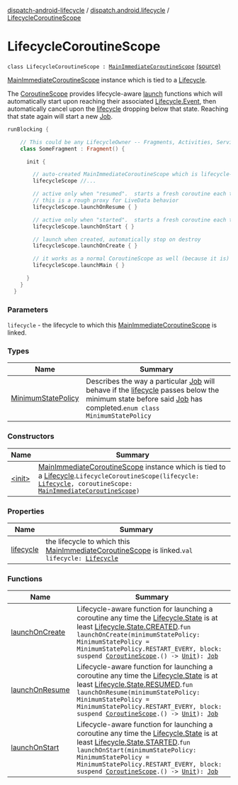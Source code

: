 [dispatch-android-lifecycle](../../index.md) / [dispatch.android.lifecycle](../index.md) / [LifecycleCoroutineScope](./index.md)

# LifecycleCoroutineScope

`class LifecycleCoroutineScope : `[`MainImmediateCoroutineScope`](https://rbusarow.github.io/Dispatch/dispatch-core/dispatch.core/-main-immediate-coroutine-scope/index.md) [(source)](https://github.com/RBusarow/Dispatch/tree/master/dispatch-android-lifecycle/src/main/java/dispatch/android/lifecycle/LifecycleCoroutineScope.kt#L34)

[MainImmediateCoroutineScope](https://rbusarow.github.io/Dispatch/dispatch-core/dispatch.core/-main-immediate-coroutine-scope/index.md) instance which is tied to a [Lifecycle](https://developer.android.com/reference/androidx/androidx/lifecycle/Lifecycle.html).

The [CoroutineScope](https://kotlin.github.io/kotlinx.coroutines/kotlinx-coroutines-core/kotlinx.coroutines/-coroutine-scope/index.html) provides lifecycle-aware [launch](https://kotlin.github.io/kotlinx.coroutines/kotlinx-coroutines-core/kotlinx.coroutines/launch.html) functions
which will automatically start upon reaching their associated [Lifecycle.Event](https://developer.android.com/reference/androidx/androidx/lifecycle/Lifecycle/Event.html),
then automatically cancel upon the [lifecycle](lifecycle.md) dropping below that state.  Reaching
that state again will start a new [Job](https://kotlin.github.io/kotlinx.coroutines/kotlinx-coroutines-core/kotlinx.coroutines/-job/index.html).

``` kotlin
runBlocking {

    // This could be any LifecycleOwner -- Fragments, Activities, Services...
    class SomeFragment : Fragment() {

      init {

        // auto-created MainImmediateCoroutineScope which is lifecycle-aware
        lifecycleScope //...

        // active only when "resumed".  starts a fresh coroutine each time
        // this is a rough proxy for LiveData behavior
        lifecycleScope.launchOnResume { }

        // active only when "started".  starts a fresh coroutine each time
        lifecycleScope.launchOnStart { }

        // launch when created, automatically stop on destroy
        lifecycleScope.launchOnCreate { }

        // it works as a normal CoroutineScope as well (because it is)
        lifecycleScope.launchMain { }

      }
    }
  }
```

### Parameters

`lifecycle` - the lifecycle to which this [MainImmediateCoroutineScope](https://rbusarow.github.io/Dispatch/dispatch-core/dispatch.core/-main-immediate-coroutine-scope/index.md) is linked.

### Types

| Name | Summary |
|---|---|
| [MinimumStatePolicy](-minimum-state-policy/index.md) | Describes the way a particular [Job](https://kotlin.github.io/kotlinx.coroutines/kotlinx-coroutines-core/kotlinx.coroutines/-job/index.html) will behave if the [lifecycle](lifecycle.md) passes below the minimum state before said [Job](https://kotlin.github.io/kotlinx.coroutines/kotlinx-coroutines-core/kotlinx.coroutines/-job/index.html) has completed.`enum class MinimumStatePolicy` |

### Constructors

| Name | Summary |
|---|---|
| [&lt;init&gt;](-init-.md) | [MainImmediateCoroutineScope](https://rbusarow.github.io/Dispatch/dispatch-core/dispatch.core/-main-immediate-coroutine-scope/index.md) instance which is tied to a [Lifecycle](https://developer.android.com/reference/androidx/androidx/lifecycle/Lifecycle.html).`LifecycleCoroutineScope(lifecycle: `[`Lifecycle`](https://developer.android.com/reference/androidx/androidx/lifecycle/Lifecycle.html)`, coroutineScope: `[`MainImmediateCoroutineScope`](https://rbusarow.github.io/Dispatch/dispatch-core/dispatch.core/-main-immediate-coroutine-scope/index.md)`)` |

### Properties

| Name | Summary |
|---|---|
| [lifecycle](lifecycle.md) | the lifecycle to which this [MainImmediateCoroutineScope](https://rbusarow.github.io/Dispatch/dispatch-core/dispatch.core/-main-immediate-coroutine-scope/index.md) is linked.`val lifecycle: `[`Lifecycle`](https://developer.android.com/reference/androidx/androidx/lifecycle/Lifecycle.html) |

### Functions

| Name | Summary |
|---|---|
| [launchOnCreate](launch-on-create.md) | Lifecycle-aware function for launching a coroutine any time the [Lifecycle.State](https://developer.android.com/reference/androidx/androidx/lifecycle/Lifecycle/State.html) is at least [Lifecycle.State.CREATED](https://developer.android.com/reference/androidx/androidx/lifecycle/Lifecycle/State.html#CREATED).`fun launchOnCreate(minimumStatePolicy: MinimumStatePolicy = MinimumStatePolicy.RESTART_EVERY, block: suspend `[`CoroutineScope`](https://kotlin.github.io/kotlinx.coroutines/kotlinx-coroutines-core/kotlinx.coroutines/-coroutine-scope/index.html)`.() -> `[`Unit`](https://kotlinlang.org/api/latest/jvm/stdlib/kotlin/-unit/index.html)`): `[`Job`](https://kotlin.github.io/kotlinx.coroutines/kotlinx-coroutines-core/kotlinx.coroutines/-job/index.html) |
| [launchOnResume](launch-on-resume.md) | Lifecycle-aware function for launching a coroutine any time the [Lifecycle.State](https://developer.android.com/reference/androidx/androidx/lifecycle/Lifecycle/State.html) is at least [Lifecycle.State.RESUMED](https://developer.android.com/reference/androidx/androidx/lifecycle/Lifecycle/State.html#RESUMED).`fun launchOnResume(minimumStatePolicy: MinimumStatePolicy = MinimumStatePolicy.RESTART_EVERY, block: suspend `[`CoroutineScope`](https://kotlin.github.io/kotlinx.coroutines/kotlinx-coroutines-core/kotlinx.coroutines/-coroutine-scope/index.html)`.() -> `[`Unit`](https://kotlinlang.org/api/latest/jvm/stdlib/kotlin/-unit/index.html)`): `[`Job`](https://kotlin.github.io/kotlinx.coroutines/kotlinx-coroutines-core/kotlinx.coroutines/-job/index.html) |
| [launchOnStart](launch-on-start.md) | Lifecycle-aware function for launching a coroutine any time the [Lifecycle.State](https://developer.android.com/reference/androidx/androidx/lifecycle/Lifecycle/State.html) is at least [Lifecycle.State.STARTED](https://developer.android.com/reference/androidx/androidx/lifecycle/Lifecycle/State.html#STARTED).`fun launchOnStart(minimumStatePolicy: MinimumStatePolicy = MinimumStatePolicy.RESTART_EVERY, block: suspend `[`CoroutineScope`](https://kotlin.github.io/kotlinx.coroutines/kotlinx-coroutines-core/kotlinx.coroutines/-coroutine-scope/index.html)`.() -> `[`Unit`](https://kotlinlang.org/api/latest/jvm/stdlib/kotlin/-unit/index.html)`): `[`Job`](https://kotlin.github.io/kotlinx.coroutines/kotlinx-coroutines-core/kotlinx.coroutines/-job/index.html) |
